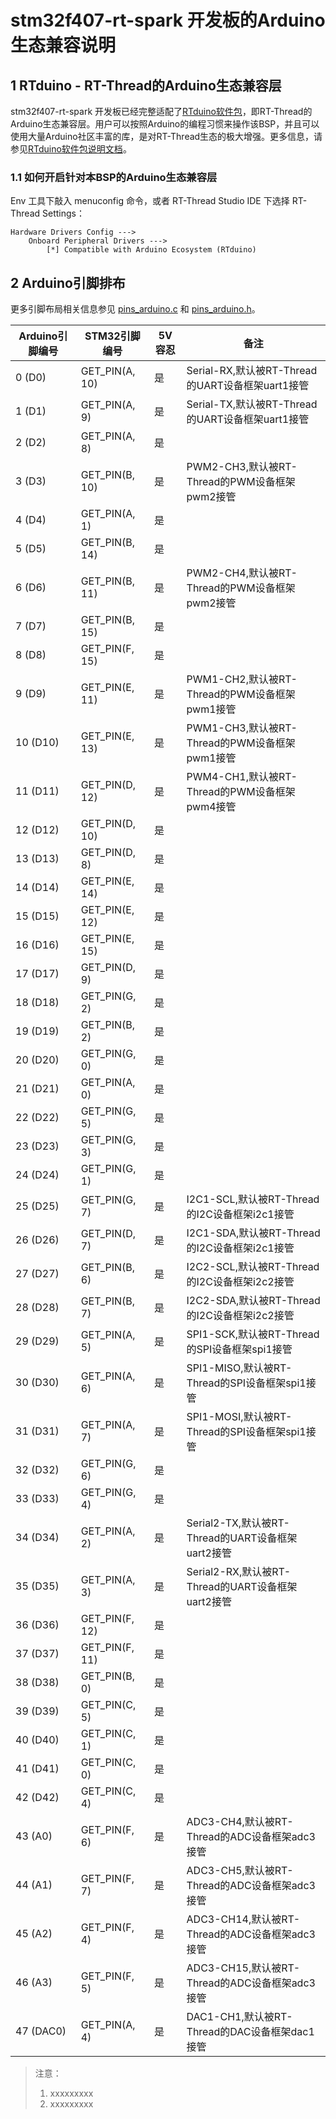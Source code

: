 # stm32f407-rt-spark 开发板的Arduino生态兼容说明

## 1 RTduino - RT-Thread的Arduino生态兼容层

stm32f407-rt-spark 开发板已经完整适配了[RTduino软件包](https://github.com/RTduino/RTduino)，即RT-Thread的Arduino生态兼容层。用户可以按照Arduino的编程习惯来操作该BSP，并且可以使用大量Arduino社区丰富的库，是对RT-Thread生态的极大增强。更多信息，请参见[RTduino软件包说明文档](https://github.com/RTduino/RTduino)。

### 1.1 如何开启针对本BSP的Arduino生态兼容层

Env 工具下敲入 menuconfig 命令，或者 RT-Thread Studio IDE 下选择 RT-Thread Settings：

```Kconfig
Hardware Drivers Config --->
    Onboard Peripheral Drivers --->
        [*] Compatible with Arduino Ecosystem (RTduino)
```

## 2 Arduino引脚排布

更多引脚布局相关信息参见 [pins_arduino.c](pins_arduino.c) 和 [pins_arduino.h](pins_arduino.h)。

| Arduino引脚编号  | STM32引脚编号 | 5V容忍 | 备注  |
| ------------------- | --------- | ---- | ------------------------------------------------------------------------- |
| 0 (D0) | GET_PIN(A, 10) | 是 | Serial-RX,默认被RT-Thread的UART设备框架uart1接管 |
| 1 (D1) | GET_PIN(A, 9) | 是 | Serial-TX,默认被RT-Thread的UART设备框架uart1接管 |
| 2 (D2) | GET_PIN(A, 8) | 是 |  |
| 3 (D3) | GET_PIN(B, 10) | 是 | PWM2-CH3,默认被RT-Thread的PWM设备框架pwm2接管 |
| 4 (D4) | GET_PIN(A, 1) | 是 |  |
| 5 (D5) | GET_PIN(B, 14) | 是 |  |
| 6 (D6) | GET_PIN(B, 11) | 是 | PWM2-CH4,默认被RT-Thread的PWM设备框架pwm2接管 |
| 7 (D7) | GET_PIN(B, 15) | 是 |  |
| 8 (D8) | GET_PIN(F, 15) | 是 |  |
| 9 (D9) | GET_PIN(E, 11) | 是 | PWM1-CH2,默认被RT-Thread的PWM设备框架pwm1接管 |
| 10 (D10) | GET_PIN(E, 13) | 是 | PWM1-CH3,默认被RT-Thread的PWM设备框架pwm1接管 |
| 11 (D11) | GET_PIN(D, 12) | 是 | PWM4-CH1,默认被RT-Thread的PWM设备框架pwm4接管 |
| 12 (D12) | GET_PIN(D, 10) | 是 |  |
| 13 (D13) | GET_PIN(D, 8) | 是 |  |
| 14 (D14) | GET_PIN(E, 14) | 是 |  |
| 15 (D15) | GET_PIN(E, 12) | 是 |  |
| 16 (D16) | GET_PIN(E, 15) | 是 |  |
| 17 (D17) | GET_PIN(D, 9) | 是 |  |
| 18 (D18) | GET_PIN(G, 2) | 是 |  |
| 19 (D19) | GET_PIN(B, 2) | 是 |  |
| 20 (D20) | GET_PIN(G, 0) | 是 |  |
| 21 (D21) | GET_PIN(A, 0) | 是 |  |
| 22 (D22) | GET_PIN(G, 5) | 是 |  |
| 23 (D23) | GET_PIN(G, 3) | 是 |  |
| 24 (D24) | GET_PIN(G, 1) | 是 |  |
| 25 (D25) | GET_PIN(G, 7) | 是 | I2C1-SCL,默认被RT-Thread的I2C设备框架i2c1接管 |
| 26 (D26) | GET_PIN(D, 7) | 是 | I2C1-SDA,默认被RT-Thread的I2C设备框架i2c1接管 |
| 27 (D27) | GET_PIN(B, 6) | 是 | I2C2-SCL,默认被RT-Thread的I2C设备框架i2c2接管 |
| 28 (D28) | GET_PIN(B, 7) | 是 | I2C2-SDA,默认被RT-Thread的I2C设备框架i2c2接管 |
| 29 (D29) | GET_PIN(A, 5) | 是 | SPI1-SCK,默认被RT-Thread的SPI设备框架spi1接管 |
| 30 (D30) | GET_PIN(A, 6) | 是 | SPI1-MISO,默认被RT-Thread的SPI设备框架spi1接管 |
| 31 (D31) | GET_PIN(A, 7) | 是 | SPI1-MOSI,默认被RT-Thread的SPI设备框架spi1接管 |
| 32 (D32) | GET_PIN(G, 6) | 是 |  |
| 33 (D33) | GET_PIN(G, 4) | 是 |  |
| 34 (D34) | GET_PIN(A, 2) | 是 | Serial2-TX,默认被RT-Thread的UART设备框架uart2接管 |
| 35 (D35) | GET_PIN(A, 3) | 是 | Serial2-RX,默认被RT-Thread的UART设备框架uart2接管 |
| 36 (D36) | GET_PIN(F, 12) | 是 |  |
| 37 (D37) | GET_PIN(F, 11) | 是 |  |
| 38 (D38) | GET_PIN(B, 0) | 是 |  |
| 39 (D39) | GET_PIN(C, 5) | 是 |  |
| 40 (D40) | GET_PIN(C, 1) | 是 |  |
| 41 (D41) | GET_PIN(C, 0) | 是 |  |
| 42 (D42) | GET_PIN(C, 4) | 是 |  |
| 43 (A0) | GET_PIN(F, 6) | 是 | ADC3-CH4,默认被RT-Thread的ADC设备框架adc3接管 |
| 44 (A1) | GET_PIN(F, 7) | 是 | ADC3-CH5,默认被RT-Thread的ADC设备框架adc3接管 |
| 45 (A2) | GET_PIN(F, 4) | 是 | ADC3-CH14,默认被RT-Thread的ADC设备框架adc3接管 |
| 46 (A3) | GET_PIN(F, 5) | 是 | ADC3-CH15,默认被RT-Thread的ADC设备框架adc3接管 |
| 47 (DAC0) | GET_PIN(A, 4) | 是 | DAC1-CH1,默认被RT-Thread的DAC设备框架dac1接管 |

> 注意：
>
> 1. xxxxxxxxx
> 2. xxxxxxxxx
